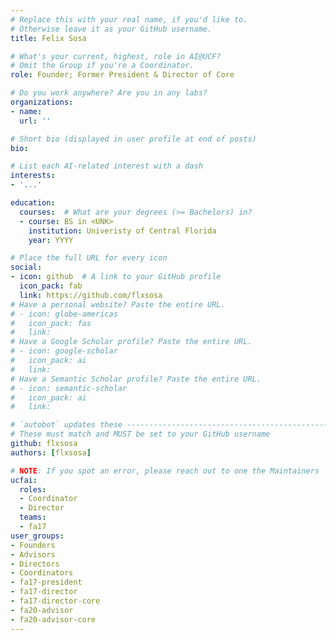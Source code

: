 ```yaml
---
# Replace this with your real name, if you'd like to.
# Otherwise leave it as your GitHub username.
title: Felix Sosa

# What's your current, highest, role in AI@UCF?
# Omit the Group if you're a Coordinator.
role: Founder; Former President & Director of Core

# Do you work anywhere? Are you in any labs?
organizations:
- name:
  url: ''

# Short bio (displayed in user profile at end of posts)
bio:

# List each AI-related interest with a dash
interests:
- '...'

education:
  courses:  # What are your degrees (>= Bachelors) in?
  - course: BS in <UNK>
    institution: Univeristy of Central Florida
    year: YYYY

# Place the full URL for every icon
social:
- icon: github  # A link to your GitHub profile
  icon_pack: fab
  link: https://github.com/flxsosa
# Have a personal website? Paste the entire URL.
# - icon: globe-americas
#   icon_pack: fas
#   link: 
# Have a Google Scholar profile? Paste the entire URL.
# - icon: google-scholar
#   icon_pack: ai
#   link: 
# Have a Semantic Scholar profile? Paste the entire URL.
# - icon: semantic-scholar
#   icon_pack: ai
#   link: 

# `autobot` updates these ----------------------------------------------------
# These must match and MUST be set to your GitHub username
github: flxsosa
authors: [flxsosa]

# NOTE: If you spot an error, please reach out to one the Maintainers
ucfai:
  roles:
  - Coordinator
  - Director
  teams:
  - fa17
user_groups:
- Founders
- Advisors
- Directors
- Coordinators
- fa17-president
- fa17-director
- fa17-director-core
- fa20-advisor
- fa20-advisor-core
---
```

